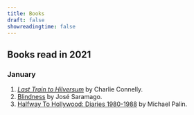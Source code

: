 ```yaml
---
title: Books
draft: false
showreadingtime: false
---
```

## Books read in 2021

### January

1. _[Last Train to Hilversum](https://www.google.co.uk/books/edition/Last_Train_to_Hilversum/F7-EDwAAQBAJ)_ by Charlie Connelly.
2. [Blindness](https://www.google.co.uk/books/edition/Blindness/WME_6Yw0ZaIC) by José Saramago.
3. [Halfway To Hollywood: Diaries 1980-1988](https://www.google.co.uk/books/edition/Halfway_To_Hollywood/JGaEygYQltwC?hl=en&gbpv=0) by Michael Palin.